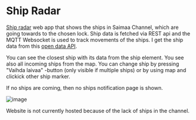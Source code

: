 # Ship Radar

[Ship radar]()
web app that shows the ships in Saimaa Channel, which are going towards to the chosen lock. Ship data is fetched via REST api and the MQTT Websocket is used to track movements of the ships. I get the ship data from this [open data API](https://www.digitraffic.fi/en/marine-traffic/).

You can see the closest ship with its data from the ship element. You see also all incoming ships from the map. You can change ship by pressing "Vaihda laivaa" -button (only visible if multiple ships) or by using map and clickick other ship marker.

If no ships are coming, then no ships notification page is shown.

![image](https://user-images.githubusercontent.com/33766217/138605522-ccda8730-ea53-4e67-8e07-f2cfca609f04.png)

Website is not currently hosted because of the lack of ships in the channel.
